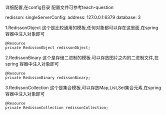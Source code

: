 
详细配置,在config目录 配置文件可参考teach-question 

redisson:
 singleServerConfig:
  address: 127.0.0.1:6379
  database: 3


1.RedissonObject 这个是比较通用的模板,任何对象都可以存在这里面,在spring 容器中注入对象即可 

    @Resource
    private RedissonObject redissonObject;
2.RedissonBinary 这个是存储二进制的模板.可以存放图片之内的二进制文件,在spring 容器中注入对象即可 

    @Resource
    private RedissonBinary redissonBinary;
3.RedissonCollection 这个是集合模板,可以存放Map,List,Set集合元素,在spring 容器中注入对象即可 

    @Resource
    private RedissonCollection redissonCollection;
